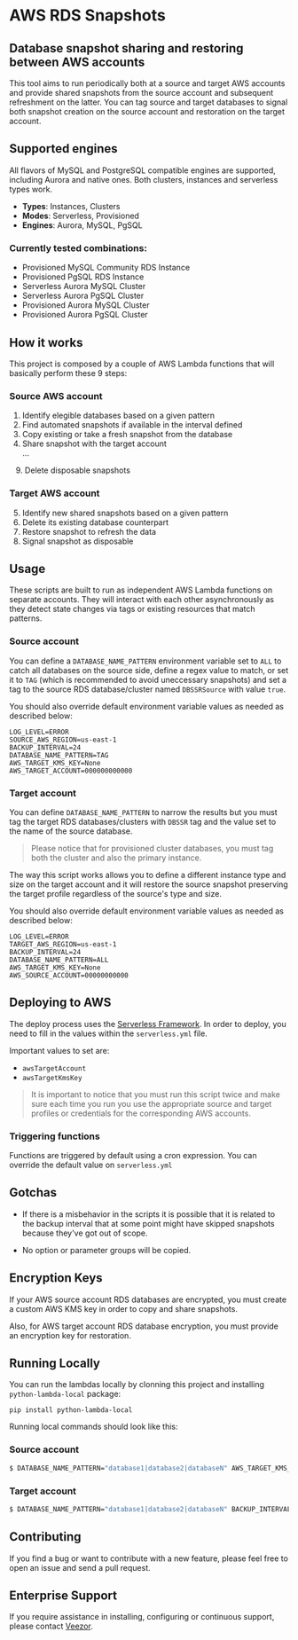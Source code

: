 # AWS RDS Snapshots

## Database snapshot sharing and restoring between AWS accounts

This tool aims to run periodically both at a source and target AWS accounts and provide shared snapshots from the source
account and subsequent refreshment on the latter. You can tag source and target databases to signal both snapshot creation
on the source account and restoration on the target account.

## Supported engines

All flavors of MySQL and PostgreSQL compatible engines are supported, including Aurora and native ones. Both clusters, instances and serverless types work.

 - **Types**: Instances, Clusters
 - **Modes**: Serverless, Provisioned
 - **Engines**: Aurora, MySQL, PgSQL

### Currently tested combinations:

- Provisioned MySQL Community RDS Instance
- Provisioned PgSQL RDS Instance
- Serverless Aurora MySQL Cluster
- Serverless Aurora PgSQL Cluster
- Provisioned Aurora MySQL Cluster
- Provisioned Aurora PgSQL Cluster

## How it works

This project is composed by a couple of AWS Lambda functions that will basically perform these 9 steps:

### Source AWS account
1. Identify elegible databases based on a given pattern
2. Find automated snapshots if available in the interval defined
3. Copy existing or take a fresh snapshot from the database
4. Share snapshot with the target account\
    ...

&nbsp; &nbsp;9. Delete disposable snapshots

### Target AWS account
5. Identify new shared snapshots based on a given pattern
6. Delete its existing database counterpart
7. Restore snapshot to refresh the data
8. Signal snapshot as disposable

## Usage

These scripts are built to run as independent AWS Lambda functions on separate accounts. They will interact with each other asynchronously as they detect state changes via tags or existing resources that match patterns.

### Source account

You can define a `DATABASE_NAME_PATTERN` environment variable set to `ALL` to catch all databases on the source side, define a regex value to match, or set it to `TAG` (which is recommended to avoid uneccessary snapshots) and set a tag to the source RDS database/cluster named `DBSSRSource` with value `true`.

You should also override default environment variable values as needed as described below:

```
LOG_LEVEL=ERROR
SOURCE_AWS_REGION=us-east-1
BACKUP_INTERVAL=24
DATABASE_NAME_PATTERN=TAG
AWS_TARGET_KMS_KEY=None
AWS_TARGET_ACCOUNT=000000000000
```

### Target account

You can define `DATABASE_NAME_PATTERN` to narrow the results but you must tag the target RDS databases/clusters with `DBSSR` tag and the value set to the name of the source database.

> Please notice that for provisioned cluster databases, you must tag both the cluster and also the primary instance.

The way this script works allows you to define a different instance type and size on the target account and it will restore the source snapshot preserving the target profile regardless of the source's type and size.

You should also override default environment variable values as needed as described below:

```
LOG_LEVEL=ERROR
TARGET_AWS_REGION=us-east-1
BACKUP_INTERVAL=24
DATABASE_NAME_PATTERN=ALL
AWS_TARGET_KMS_KEY=None
AWS_SOURCE_ACCOUNT=00000000000
```

## Deploying to AWS

The deploy process uses the [Serverless Framework](https://www.serverless.com/). In order to deploy, you need to fill in the values within the `serverless.yml` file.

Important values to set are:
- `awsTargetAccount`
- `awsTargetKmsKey`

> It is important to notice that you must run this script twice and make sure each time you run you use the appropriate source and target profiles or credentials for the corresponding AWS accounts.

### Triggering functions

Functions are triggered by default using a cron expression. You can override the default value on `serverless.yml`

## Gotchas

* If there is a misbehavior in the scripts it is possible that it is related to the backup interval that at some point might have skipped
snapshots because they've got out of scope.

* No option or parameter groups will be copied.

## Encryption Keys

If your AWS source account RDS databases are encrypted, you must create a custom AWS KMS key in order to copy and share snapshots.

Also, for AWS target account RDS database encryption, you must provide an encryption key for restoration.

## Running Locally

You can run the lambdas locally by clonning this project and installing `python-lambda-local` package:

    pip install python-lambda-local


Running local commands should look like this:

### Source account

```bash
$ DATABASE_NAME_PATTERN="database1|database2|databaseN" AWS_TARGET_KMS_KEY=arn:aws:kms:us-east-1:123456789123:key/blah-blah-blah AWS_TARGET_ACCOUNT=23456789012 LOG_LEVEL=debug python-lambda-local -t 60 -l ./ -f lambda_handler copy_or_take_snapshots.py event.json
```

### Target account

```bash
$ DATABASE_NAME_PATTERN="database1|database2|databaseN" BACKUP_INTERVAL=168 AWS_TARGET_KMS_KEY=arn:aws:kms:us-east-1:23456789012:key/blah-blah-blah AWS_SOURCE_ACCOUNT=123456789123 LOG_LEVEL=debug python-lambda-local -t 60 -l ./ -f lambda_handler restore_snapshots.py event.json 
```

## Contributing

If you find a bug or want to contribute with a new feature, please feel free to open an issue and send a pull request.

## Enterprise Support

If you require assistance in installing, configuring or continuous support, please contact [Veezor](https://veezor.com).
